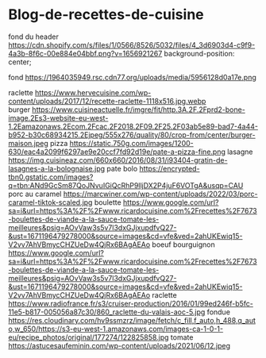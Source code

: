 # Blog-de-recettes-de-cuisine
fond du header  https://cdn.shopify.com/s/files/1/0566/8526/5032/files/4_3d6903d4-c9f9-4a3b-8f6c-00e884e04bbf.png?v=1656921267
background-position: center;


fond                https://1964035949.rsc.cdn77.org/uploads/media/5956128d0a17e.png

raclette            https://www.hervecuisine.com/wp-content/uploads/2017/12/recette-raclette-1118x516.jpg.webp    
burger              https://www.cuisineactuelle.fr/imgre/fit/http.3A.2F.2Fprd2-bone-image.2Es3-website-eu-west-1.2Eamazonaws.2Ecom.2Fcac.2F2018.2F09.2F25.2F03ab5e89-bad7-4a44-b952-b30c68934215.2Ejpeg/555x276/quality/80/crop-from/center/burger-maison.jpeg
pizza               https://static.750g.com/images/1200-630/eac4a2099f6297ae9e20ccf7fd92d19e/pate-a-pizza-fine.png
lasagne             https://img.cuisineaz.com/660x660/2016/08/31/i93404-gratin-de-lasagnes-a-la-bolognaise.jpg
pate bolo           https://encrypted-tbn0.gstatic.com/images?q=tbn:ANd9GcSm87QoJNvuIGiQcRhP9lljDX2P4juF6VOTgA&usqp=CAU
porc au caramel     https://marcwiner.com/wp-content/uploads/2022/03/porc-caramel-tiktok-scaled.jpg
boulette            https://www.google.com/url?sa=i&url=https%3A%2F%2Fwww.ricardocuisine.com%2Frecettes%2F7673-boulettes-de-viande-a-la-sauce-tomate-les-meilleures&psig=AOvVaw3s5v7l3dxGJjxupdfvQ27-&ust=1671196479278000&source=images&cd=vfe&ved=2ahUKEwiq15-V2vv7AhVBmycCHZUeDw4QjRx6BAgAEAo
boeuf bourguignon   https://www.google.com/url?sa=i&url=https%3A%2F%2Fwww.ricardocuisine.com%2Frecettes%2F7673-boulettes-de-viande-a-la-sauce-tomate-les-meilleures&psig=AOvVaw3s5v7l3dxGJjxupdfvQ27-&ust=1671196479278000&source=images&cd=vfe&ved=2ahUKEwiq15-V2vv7AhVBmycCHZUeDw4QjRx6BAgAEAo
raclette            https://www.radiofrance.fr/s3/cruiser-production/2016/01/99ed246f-b5fc-11e5-b817-005056a87c30/860_raclette-du-valais-aoc-5.jpg
fondue              https://res.cloudinary.com/hv9ssmzrz/image/fetch/c_fill,f_auto,h_488,q_auto,w_650/https://s3-eu-west-1.amazonaws.com/images-ca-1-0-1-eu/recipe_photos/original/177274/122825858.jpg
tomate              https://astucesaufeminin.com/wp-content/uploads/2021/06/12.jpeg